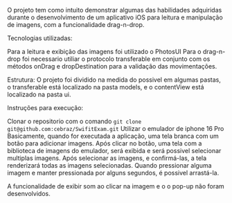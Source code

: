 O projeto tem como intuito demonstrar algumas das habilidades adquiridas durante o desenvolvimento de um aplicativo iOS 
para leitura e manipulação de imagens, com a funcionalidade drag-n-drop.

Tecnologias utilizadas:

Para a leitura e exibição das imagens foi utilizado o PhotosUI
Para o drag-n-drop foi necessario utiliar o protocolo transferable em conjunto com os métodos onDrag e dropDestination para a validação das movimentações.

Estrutura: O projeto foi dividido na medida do possivel em algumas pastas, o transferable está localizado na pasta models, 
e o contentView está localizado na pasta ui.

Instruções para execução:

Clonar o repositorio com o comando `git clone git@github.com:cebraz/SwifitExam.git`
Utilizar o emulador de iphone 16 Pro
Basicamente, quando for executada a aplicação, uma tela branca com um botão para adicionar imagens. 
Após clicar no botão, uma tela com a biblioteca de imagens do emulador, será exibida e será possivel selecionar multiplas imagens. 
Após selecionar as imagens, e confirmá-las, a tela renderizará todas as imagens selecionadas. Quando pressionar alguma imagem e manter pressionada por alguns segundos, é possivel arrastá-la.

A funcionalidade de exibir som ao clicar na imagem e o o pop-up não foram desenvolvidos.
